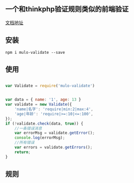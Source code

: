 ## 一个和thinkphp验证规则类似的前端验证

[文档地址](https://loqhcn.github.io/mulo-validate)

## 安装

```
npm i mulo-validate --save

```

## 使用

```javascript

var Validate = require('mulo-validate')


var data = { name: '1', age: 13 }
var validate = new Validate({
    'name|名字': 'require|min:2|max:4',
    'age|年龄': 'require|>=:10|<=:100',
});
if (!validate.check(data, true)) {
    //一条错误消息
    var errorMsg = validate.getError();
    console.log(errorMsg);
    //所有错误
    var errors = validate.getErrors();
    return;
}

```


## 规则


